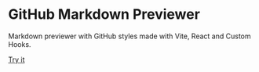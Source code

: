 # GitHub Markdown Previewer

Markdown previewer with GitHub styles made with Vite, React and Custom Hooks.

[Try it](https://663097d27519e98b0c4bfc53--gleeful-starburst-2c83e2.netlify.app/)
